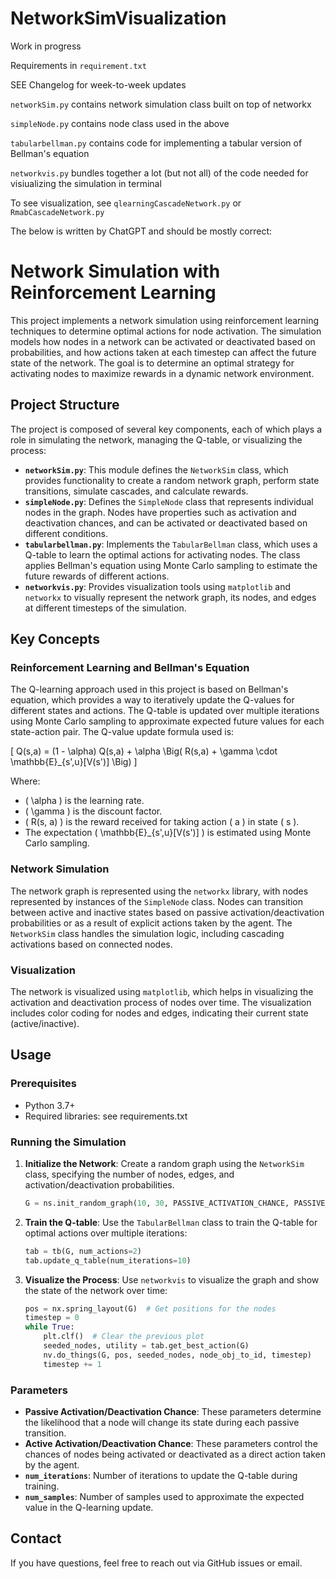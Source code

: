 # NetworkSimVisualization

Work in progress

Requirements in `requirement.txt`

SEE Changelog for week-to-week updates

`networkSim.py` contains network simulation class built on top of networkx

`simpleNode.py` contains node class used in the above

`tabularbellman.py` contains code for implementing a tabular version of Bellman's equation

`networkvis.py` bundles together a lot (but not all) of the code needed for visiualizing the simulation in terminal

To see visualization, see `qlearningCascadeNetwork.py` or `RmabCascadeNetwork.py`

The below is written by ChatGPT and should be mostly correct:

# Network Simulation with Reinforcement Learning

This project implements a network simulation using reinforcement learning techniques to determine optimal actions for node activation. The simulation models how nodes in a network can be activated or deactivated based on probabilities, and how actions taken at each timestep can affect the future state of the network. The goal is to determine an optimal strategy for activating nodes to maximize rewards in a dynamic network environment.

## Project Structure

The project is composed of several key components, each of which plays a role in simulating the network, managing the Q-table, or visualizing the process:

- **`networkSim.py`**: This module defines the `NetworkSim` class, which provides functionality to create a random network graph, perform state transitions, simulate cascades, and calculate rewards.
- **`simpleNode.py`**: Defines the `SimpleNode` class that represents individual nodes in the graph. Nodes have properties such as activation and deactivation chances, and can be activated or deactivated based on different conditions.
- **`tabularbellman.py`**: Implements the `TabularBellman` class, which uses a Q-table to learn the optimal actions for activating nodes. The class applies Bellman's equation using Monte Carlo sampling to estimate the future rewards of different actions.
- **`networkvis.py`**: Provides visualization tools using `matplotlib` and `networkx` to visually represent the network graph, its nodes, and edges at different timesteps of the simulation.

## Key Concepts

### Reinforcement Learning and Bellman's Equation

The Q-learning approach used in this project is based on Bellman's equation, which provides a way to iteratively update the Q-values for different states and actions. The Q-table is updated over multiple iterations using Monte Carlo sampling to approximate expected future values for each state-action pair. The Q-value update formula used is:

\[
Q(s,a) = (1 - \alpha) Q(s,a) + \alpha \Big( R(s,a) + \gamma \cdot \mathbb{E}_{s',u}[V(s')] \Big)
\]

Where:
- \( \alpha \) is the learning rate.
- \( \gamma \) is the discount factor.
- \( R(s, a) \) is the reward received for taking action \( a \) in state \( s \).
- The expectation \( \mathbb{E}_{s',u}[V(s')] \) is estimated using Monte Carlo sampling.

### Network Simulation

The network graph is represented using the `networkx` library, with nodes represented by instances of the `SimpleNode` class. Nodes can transition between active and inactive states based on passive activation/deactivation probabilities or as a result of explicit actions taken by the agent. The `NetworkSim` class handles the simulation logic, including cascading activations based on connected nodes.

### Visualization

The network is visualized using `matplotlib`, which helps in visualizing the activation and deactivation process of nodes over time. The visualization includes color coding for nodes and edges, indicating their current state (active/inactive).

## Usage

### Prerequisites

- Python 3.7+
- Required libraries: see requirements.txt

### Running the Simulation

1. **Initialize the Network**: Create a random graph using the `NetworkSim` class, specifying the number of nodes, edges, and activation/deactivation probabilities.

   ```python
   G = ns.init_random_graph(10, 30, PASSIVE_ACTIVATION_CHANCE, PASSIVE_DEACTIVATION_CHANCE, ACTIVE_ACTIVATION_CHANCE, ACTIVE_DEACTIVATION_CHANCE)
   ```

2. **Train the Q-table**: Use the `TabularBellman` class to train the Q-table for optimal actions over multiple iterations:

   ```python
   tab = tb(G, num_actions=2)
   tab.update_q_table(num_iterations=10)
   ```

3. **Visualize the Process**: Use `networkvis` to visualize the graph and show the state of the network over time:

   ```python
   pos = nx.spring_layout(G)  # Get positions for the nodes
   timestep = 0
   while True:
       plt.clf()  # Clear the previous plot
       seeded_nodes, utility = tab.get_best_action(G)
       nv.do_things(G, pos, seeded_nodes, node_obj_to_id, timestep)
       timestep += 1
   ```

### Parameters

- **Passive Activation/Deactivation Chance**: These parameters determine the likelihood that a node will change its state during each passive transition.
- **Active Activation/Deactivation Chance**: These parameters control the chances of nodes being activated or deactivated as a direct action taken by the agent.
- **`num_iterations`**: Number of iterations to update the Q-table during training.
- **`num_samples`**: Number of samples used to approximate the expected value in the Q-learning update.

## Contact

If you have questions, feel free to reach out via GitHub issues or email.
